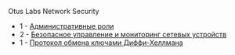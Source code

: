 Otus Labs Network Security



* 1 - [Административные роли](/lab-1/README.md)
* 2 - [Безопасное управление и мониторинг сетевых устройств](/lab-2/README.md)
* 1 - [Протокол обмена ключами Диффи-Хеллмана](/lab-3/README.md)
